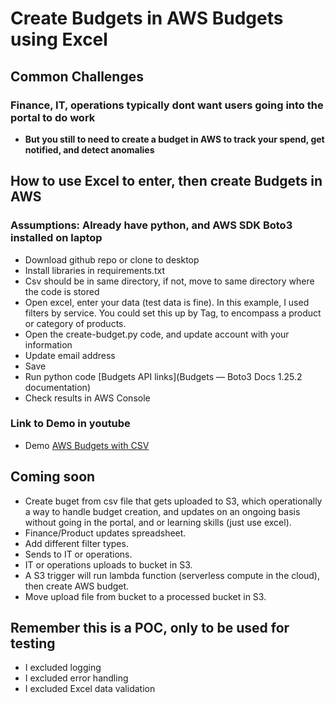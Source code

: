 # Create Budgets in AWS Budgets using Excel #

## Common Challenges ##

### Finance, IT, operations typically dont want users going into the portal to do work ###

* **But you still to need to create a budget in AWS to track your spend, get notified, and detect anomalies**

## How to use Excel to enter, then create Budgets in AWS ##

### Assumptions: Already have python, and AWS SDK Boto3 installed on laptop ###
* Download github repo or clone to desktop
* Install libraries in requirements.txt
* Csv should be in same directory, if not, move to same directory where the code is stored
* Open excel, enter your data (test data is fine). In this example, I used filters by service. You could set this up by Tag, to encompass a product or category of products.
* Open the create-budget.py code, and update account with your information
* Update email address
* Save
* Run python code [Budgets API links](Budgets — Boto3 Docs 1.25.2 documentation)
* Check results in AWS Console

### Link to Demo in youtube ###
* Demo [AWS Budgets with CSV](https://www.youtube.com/watch?v=ApUmqOvZyYc)

## Coming soon ##
* Create buget from csv file that gets uploaded to S3, which operationally a way to handle budget creation, and updates on an ongoing basis without going in the portal, and or learning skills (just use excel).
*   Finance/Product updates spreadsheet.
*   Add different filter types.
*   Sends to IT or operations.
*   IT or operations uploads to bucket in S3.
*   A S3 trigger will run lambda function (serverless compute in the cloud), then create AWS budget.
*   Move upload file from bucket to a processed bucket in S3.

## Remember this is a POC, only to be used for testing ##
* I excluded logging
* I excluded error handling
* I excluded Excel data validation
